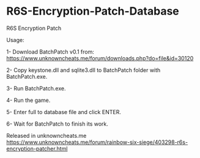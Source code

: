 # R6S-Encryption-Patch-Database
R6S Encryption Patch


Usage:

1- Download BatchPatch v0.1 from:
     https://www.unknowncheats.me/forum/downloads.php?do=file&id=30120

2- Copy keystone.dll and sqlite3.dll to BatchPatch folder with BatchPatch.exe.

3- Run BatchPatch.exe.

4- Run the game.

5- Enter full to database file and click ENTER.

6- Wait for BatchPatch to finish its work.


Released in unknowncheats.me
https://www.unknowncheats.me/forum/rainbow-six-siege/403298-r6s-encryption-patcher.html
